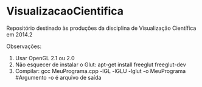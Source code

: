 VisualizacaoCientifica
======================

Repositório destinado às produções da disciplina de Visualização Científica em 2014.2

Observações:
  1. Usar OpenGL 2.1 ou 2.0
  2. Não esquecer de instalar o Glut: apt-get install freeglut freeglut-dev
  3. Compilar: gcc MeuPrograma.cpp -lGL -lGLU -lglut -o MeuPrograma   #Argumento -o é arquivo de saída

